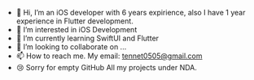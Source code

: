 - 👋 Hi, I’m an iOS developer with 6 years expirience, also I have 1 year experience in Flutter development.
- 👀 I’m interested in iOS Development
- 🌱 I’m currently learning SwiftUI and Flutter
- 💞️ I’m looking to collaborate on ...
- 📫 How to reach me. My email: tennet0505@gmail.com
- 😢 Sorry for empty GitHub All my projects under NDA.


<!---
tennet0505/tennet0505 is a ✨ special ✨ repository because its `README.md` (this file) appears on your GitHub profile.
You can click the Preview link to take a look at your changes.
--->
